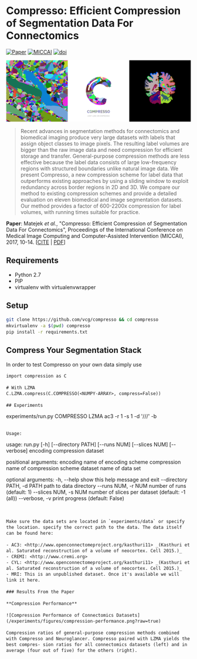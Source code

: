 # Compresso: Efficient Compression of Segmentation Data For Connectomics

[![Paper](https://img.shields.io/badge/paper-accepted-red.svg?colorB=f52ef0)](https://vcg.seas.harvard.edu/publications/compresso-efficient-compression-of-segmentation-data-for-connectomics)
[![MICCAI](https://img.shields.io/badge/presentation-MICCAI%202017-red.svg?colorB=135f89)](http://www.miccai2017.org/schedule)
[![doi](https://img.shields.io/badge/used%20by-rhoana-red.svg?colorB=2bf55b)](http://www.rhoana.org)

![Segmentations](/banner.png?raw=true)

> Recent advances in segmentation methods for connectomics and biomedical imaging produce very large datasets with labels that assign object classes to image pixels. The resulting label volumes are bigger than the raw image data and need compression for efficient storage and transfer. General-purpose compression methods are less effective because the label data consists of large low-frequency regions with structured boundaries unlike natural image data. We present Compresso, a new compression scheme for label data that outperforms existing approaches by using a sliding window to exploit redundancy across border regions in 2D and 3D. We compare our method to existing compression schemes and provide a detailed evaluation on eleven biomedical and image segmentation datasets. Our method provides a factor of 600-2200x compression for label volumes, with running times suitable for practice.

**Paper**: Matejek _et al._, "Compresso: Efficient Compression of Segmentation Data For Connectomics", Proceedings of the International Conference on Medical Image Computing and Computer-Assisted Intervention (MICCAI), 2017, 10-14. \[[CITE](https://scholar.google.com/scholar?q=Compresso%3A+Efficient+Compression+of+Segmentation+Data+For+Connectomics) | [PDF](https://vcg.seas.harvard.edu/publications/compresso-efficient-compression-of-segmentation-data-for-connectomics/paper)\]

## Requirements

- Python 2.7
- PIP
- virtualenv with virtualenvwrapper

## Setup

```bash
git clone https://github.com/vcg/compresso && cd compresso
mkvirtualenv -a $(pwd) compresso
pip install -r requirements.txt
```

## Compress Your Segmentation Stack

In order to test Compresso on your own data simply use

```
import compression as C

# With LZMA
C.LZMA.compress(C.COMPRESSO(<NUMPY-ARRAY>, compress=False))

## Experiments

```
experiments/run.py COMPRESSO LZMA ac3 -r 1 -s 1 -d '/<PATH>/<TO>/<DATA>' -b 
```

Usage:

```
usage: run.py [-h] [--directory PATH] [--runs NUM] [--slices NUM]
              [--verbose]
              encoding compression dataset

positional arguments:
  encoding              name of encoding scheme
  compression           name of compression scheme
  dataset               name of data set

optional arguments:
  -h, --help            show this help message and exit
  --directory PATH, -d PATH
                        path to data directory
  --runs NUM, -r NUM    number of runs (default: 1)
  --slices NUM, -s NUM  number of slices per dataset (default: -1 (all))
  --verbose, -v         print progress (default: False) 
```


Make sure the data sets are located in `experiments/data` or specify the location. specify the correct path to the data. The data itself can be found here:

- AC3: <http://www.openconnectomeproject.org/kasthuri11> _(Kasthuri et al. Saturated reconstruction of a volume of neocortex. Cell 2015.)_
- CREMI: <http://www.cremi.org>
- CYL: <http://www.openconnectomeproject.org/kasthuri11> _(Kasthuri et al. Saturated reconstruction of a volume of neocortex. Cell 2015.)_
- MRI: This is an unpublished dataset. Once it's available we will link it here.

### Results From the Paper

**Compression Performance**

![Compression Performance of Connectomics Datasets](/experiments/figures/compression-performance.png?raw=true)

Compression ratios of general-purpose compression methods combined with Compresso and Neuroglancer. Compresso paired with LZMA yields the best compres- sion ratios for all connectomics datasets (left) and in average (four out of five) for the others (right).
